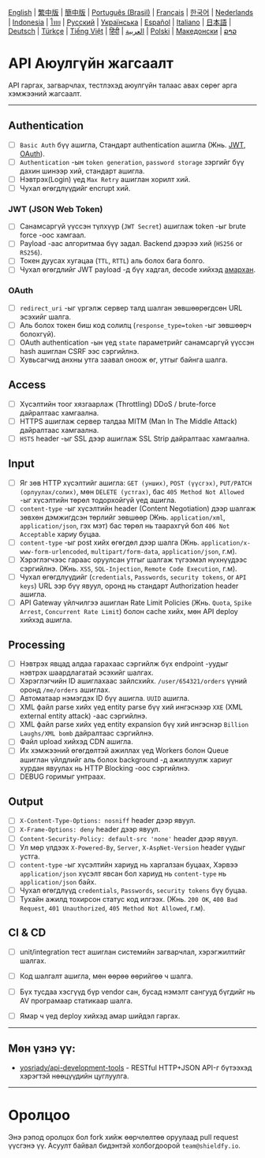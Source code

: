 [English](./README.md) | [繁中版](./README-tw.md) | [簡中版](./README-zh.md) | [Português (Brasil)](./README-pt_BR.md) | [Français](./README-fr.md) | [한국어](./README-ko.md) | [Nederlands](./README-nl.md) | [Indonesia](./README-id.md) | [ไทย](./README-th.md) | [Русский](./README-ru.md) | [Українська](./README-uk.md) | [Español](./README-es.md) | [Italiano](./README-it.md) | [日本語](./README-ja.md) | [Deutsch](./README-de.md) | [Türkçe](./README-tr.md) | [Tiếng Việt](./README-vi.md) | [हिंदी](./README-hi.md) | [العربية](./README-ar.md) | [Polski](./README-pl.md) | [Македонски](.README-mk.md) | [ລາວ](./README-lo.md)

# API Аюулгүйн жагсаалт
API гаргах, загварчлах, тестлэхэд аюулгүйн талаас авах сөрөг арга хэмжээний жагсаалт.


---

## Authentication
- [ ] `Basic Auth` бүү ашигла, Стандарт authentication ашигла (Жнь. [JWT](https://jwt.io/), [OAuth](https://oauth.net/)).
- [ ] `Authentication` -ын `token generation`, `password storage` зэргийг бүү дахин шинээр хий, стандарт ашигла.
- [ ] Нэвтрэх(Login) үед `Max Retry` ашиглан хорилт хий.
- [ ] Чухал өгөгдлүүдийг encrupt хий.

### JWT (JSON Web Token)
- [ ] Санамсаргүй үүссэн түлхүүр (`JWT Secret`) ашиглаж token -ыг brute force -оос хамгаал.
- [ ] Payload -аас алгоритмаа бүү задал. Backend дээрээ хий (`HS256` or `RS256`).
- [ ] Токен дуусах хугацаа (`TTL`, `RTTL`) аль болох бага болго.
- [ ] Чухал өгөгдлийг JWT payload -д бүү хадгал, decode хийхэд [амархан](https://jwt.io/#debugger-io).

### OAuth
- [ ] `redirect_uri` -ыг үргэлж сервер талд шалган зөвшөөрөгдсөн URL эсэхийг шалга.
- [ ] Аль болох токен биш код солилц (`response_type=token` -ыг зөвшөөрч болохгүй).
- [ ] OAuth authentication -ын үед `state` параметрийг санамсаргүй үүссэн hash ашиглан CSRF ээс сэргийлнэ.
- [ ] Хувьсагчид анхны утга заавал оноож өг, утгыг байнга шалга.

## Access
- [ ] Хүсэлтийн тоог хязгаарлаж (Throttling) DDoS / brute-force дайралтаас хамгаална.
- [ ] HTTPS ашиглаж сервер талдаа MITM (Man In The Middle Attack) дайралтаас хамгаална.
- [ ] `HSTS` header -ыг SSL дээр ашиглаж SSL Strip дайралтаас хамгаална.

## Input
- [ ] Яг зөв HTTP хүсэлтийг ашигла: `GET (унших)`, `POST (үүсгэх)`, `PUT/PATCH (орлуулах/солих)`, мөн `DELETE (устгах)`, бас `405 Method Not Allowed` -ыг хүсэлтийн төрөл тодорхойгүй үед ашигла.
- [ ] `content-type` -ыг хүсэлтийн header (Content Negotiation) дээр шалгаж зөвхөн дэмжигдсэн төрлийг зөвшөөр (Жнь. `application/xml`, `application/json`, гэх мэт) бас төрөл нь таарахгүй бол `406 Not Acceptable` хариу буцаа.
- [ ] `content-type` -ыг post хийх өгөгдөл дээр шалга (Жнь. `application/x-www-form-urlencoded`, `multipart/form-data`, `application/json`, г.м).
- [ ] Хэрэглэгчээс гараас оруулсан утгыг шалгаж түгээмэл нүхнүүдээс сэргийлнэ. (Жнь. `XSS`, `SQL-Injection`, `Remote Code Execution`, г.м).
- [ ] Чухал өгөгдлүүдийг (`credentials`, `Passwords`, `security tokens`, or `API keys`) URL ээр бүү явуул, оронд нь стандарт Authorization header ашигла.
- [ ] API Gateway үйлчилгээ ашиглан Rate Limit Policies (Жнь. `Quota`, `Spike Arrest`, `Concurrent Rate Limit`) болон cache хийх, мөн API deploy хийхэд ашигла.

## Processing
- [ ] Нэвтрэх явцад алдаа гарахаас сэргийлж бүх endpoint -уудыг нэвтрэх шаардлагатай эсэхийг шалгах.
- [ ] Хэрэглэгчийн ID ашиглахаас зайлсхийх. `/user/654321/orders` үүний оронд `/me/orders` ашиглах.
- [ ] Автоматаар нэмэгдэх ID бүү ашигла. `UUID` ашигла.
- [ ] XML файл parse хийх үед entity parse бүү хий ингэснээр `XXE` (XML external entity attack) -аас сэргийлнэ.
- [ ] XML файл parse хийх үед entity expansion бүү хий ингэснэр `Billion Laughs/XML bomb` дайралтаас сэргийлнэ.
- [ ] Файл upload хийхэд CDN ашигла.
- [ ] Их хэмжээний өгөгдөлтэй ажиллах үед Workers болон Queue ашиглан үйлдлийг аль болох background -д ажиллуулж хариуг хурдан явуулах нь HTTP Blocking -оос сэргийлнэ.
- [ ] DEBUG горимыг унтраах.

## Output
- [ ] `X-Content-Type-Options: nosniff` header дээр явуул.
- [ ] `X-Frame-Options: deny` header дээр явуул.
- [ ] `Content-Security-Policy: default-src 'none'` header дээр явуул.
- [ ] Ул мөр үлдээх `X-Powered-By`, `Server`, `X-AspNet-Version` header үүдыг устга.
- [ ] `content-type` -ыг хүсэлтийн хариуд нь харгалзан буцаах, Хэрвээ `application/json` хүсэлт явсан бол хариуд нь `content-type` нь `application/json` байх.
- [ ] Чухал өгөгдлүүд `credentials`, `Passwords`, `security tokens` бүү буцаа.
- [ ] Тухайн ажилд тохирсон статус код илгээх. (Жнь. `200 OK`, `400 Bad Request`, `401 Unauthorized`, `405 Method Not Allowed`, г.м).

## CI & CD
- [ ] unit/integration тест ашиглан системийн загварчлал, хэрэгжилтийг шалгах.
- [ ] Код шалгалт ашигла, мөн өөрөө өөрийгөө ч шалга.
- [ ] Бүх тусдаа хэсгүүд бүр vendor сан, бусад нэмэлт сангууд бүгдийг нь AV програмаар статикаар шалга.
- [ ] Ямар ч үед deploy хийхэд амар шийдэл гаргах.


---

## Мөн үзнэ үү:
- [yosriady/api-development-tools](https://github.com/yosriady/api-development-tools) - RESTful HTTP+JSON API-г бүтээхэд хэрэгтэй нөөцүүдийн цуглуулга.


---

# Оролцоо
Энэ рэпод оролцох бол fork хийж өөрчлөлтөө оруулаад pull request үүсгэнэ үү. Асуулт байвал бидэнтэй холбогдоорой `team@shieldfy.io`.
